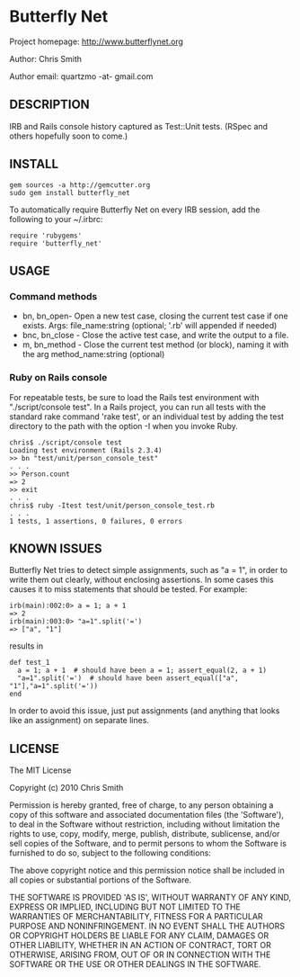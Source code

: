 Butterfly Net
=============

Project homepage: http://www.butterflynet.org

Author: Chris Smith

Author email: quartzmo -at- gmail.com


## DESCRIPTION

IRB and Rails console history captured as Test::Unit tests. (RSpec and others hopefully soon to come.)


## INSTALL

    gem sources -a http://gemcutter.org
    sudo gem install butterfly_net

To automatically require Butterfly Net on every IRB session, add the following to your ~/.irbrc:

    require 'rubygems'
    require 'butterfly_net'


## USAGE

### Command methods

* bn, bn_open- Open a new test case, closing the current test case if one exists. Args: file_name:string (optional; '.rb' will appended if needed)
* bnc, bn_close  - Close the active test case, and write the output to a file.
* m, bn_method   - Close the current test method (or block), naming it with the arg method_name:string (optional)

### Ruby on Rails console

For repeatable tests, be sure to load the Rails test environment with "./script/console test".
In a Rails project, you can run all tests with the standard rake command 'rake test',
or an individual test by adding the test directory to the path with the option -I when you invoke Ruby.

    chris$ ./script/console test
    Loading test environment (Rails 2.3.4)
    >> bn "test/unit/person_console_test"
    . . .
    >> Person.count
    => 2
    >> exit
    . . .
    chris$ ruby -Itest test/unit/person_console_test.rb
    . . .
    1 tests, 1 assertions, 0 failures, 0 errors


## KNOWN ISSUES

Butterfly Net tries to detect simple assignments, such as "a = 1", in order to write them out clearly,
without enclosing assertions. In some cases this causes it to miss statements that should be tested.
For example:

    irb(main):002:0> a = 1; a + 1
    => 2
    irb(main):003:0> "a=1".split('=')
    => ["a", "1"]

results in

    def test_1
      a = 1; a + 1  # should have been a = 1; assert_equal(2, a + 1)
      "a=1".split('=')  # should have been assert_equal(["a", "1"],"a=1".split('='))
    end

In order to avoid this issue, just put assignments (and anything that looks like an assignment) on separate lines.


## LICENSE

The MIT License

Copyright (c) 2010 Chris Smith

Permission is hereby granted, free of charge, to any person obtaining
a copy of this software and associated documentation files (the
'Software'), to deal in the Software without restriction, including
without limitation the rights to use, copy, modify, merge, publish,
distribute, sublicense, and/or sell copies of the Software, and to
permit persons to whom the Software is furnished to do so, subject to
the following conditions:

The above copyright notice and this permission notice shall be
included in all copies or substantial portions of the Software.

THE SOFTWARE IS PROVIDED 'AS IS', WITHOUT WARRANTY OF ANY KIND,
EXPRESS OR IMPLIED, INCLUDING BUT NOT LIMITED TO THE WARRANTIES OF
MERCHANTABILITY, FITNESS FOR A PARTICULAR PURPOSE AND NONINFRINGEMENT.
IN NO EVENT SHALL THE AUTHORS OR COPYRIGHT HOLDERS BE LIABLE FOR ANY
CLAIM, DAMAGES OR OTHER LIABILITY, WHETHER IN AN ACTION OF CONTRACT,
TORT OR OTHERWISE, ARISING FROM, OUT OF OR IN CONNECTION WITH THE
SOFTWARE OR THE USE OR OTHER DEALINGS IN THE SOFTWARE.
